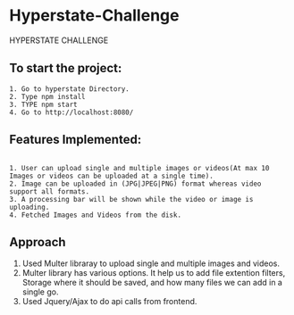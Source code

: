 # Hyperstate-Challenge
HYPERSTATE CHALLENGE

## To start the project:
```
1. Go to hyperstate Directory.
2. Type npm install
3. TYPE npm start
4. Go to http://localhost:8080/
```

## Features Implemented: 
```

1. User can upload single and multiple images or videos(At max 10 Images or videos can be uploaded at a single time).
2. Image can be uploaded in (JPG|JPEG|PNG) format whereas video support all formats.
3. A processing bar will be shown while the video or image is uploading.
4. Fetched Images and Videos from the disk.
```

## Approach

1. Used Multer libraray to upload single and multiple images and videos.
2. Multer library has various options. It help us to add file extention filters, Storage where it should be saved, and how many files we can add in a single go.
3. Used Jquery/Ajax to do api calls from frontend.

